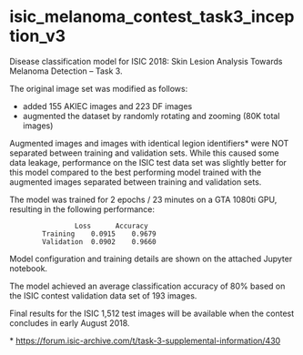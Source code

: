 # isic_melanoma_contest_task3_inception_v3

Disease classification model for ISIC 2018: Skin Lesion Analysis Towards Melanoma Detection – Task 3.

The original image set was modified as follows:

- added 155 AKIEC images and 223 DF images
- augmented the dataset by randomly rotating and zooming (80K total images)

Augmented images and images with identical legion identifiers* were NOT separated between training and validation sets. While this caused some data leakage, performance on the ISIC test data set was slightly better for this model compared to the best performing model trained with the augmented images separated between training and validation sets.

The model was trained for 2 epochs / 23 minutes on a GTA 1080ti GPU, resulting in the following performance:

					Loss	  Accuracy
			Training	0.0915	  0.9679
			Validation	0.0902	  0.9660

Model configuration and training details are shown on the attached Jupyter notebook.

The model achieved an average classification accuracy of 80% based on the ISIC contest validation data set of 193 images.

Final results for the ISIC 1,512 test images will be available when the contest concludes in early August 2018.

\* https://forum.isic-archive.com/t/task-3-supplemental-information/430
